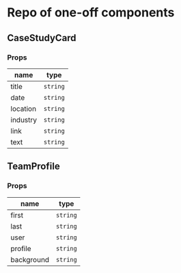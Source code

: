 # Repo of one-off components

## CaseStudyCard
### Props

| name | type |
|--|--|
| title | `string` |
| date | `string` |
| location | `string` |
| industry | `string` |
| link | `string` |
| text | `string` |

## TeamProfile
### Props

| name | type |
| -- | -- |
| first | `string` |
| last | `string` |
| user | `string` |
| profile | `string` |
| background | `string` |

